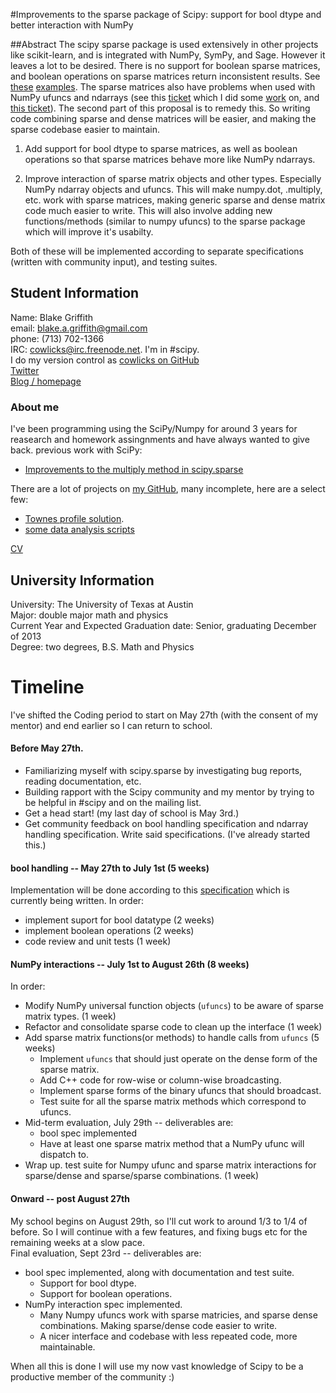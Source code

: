#Improvements to the sparse package of Scipy: support for bool dtype and better interaction with NumPy

##Abstract
The scipy sparse package is used extensively in other projects like scikit-learn, and is integrated with NumPy, SymPy, and Sage.
However it leaves a lot to be desired. There is no support for boolean sparse matrices, and boolean operations on sparse matrices return inconsistent results. See [these]( http://projects.scipy.org/scipy/ticket/1533) [examples](http://projects.scipy.org/scipy/ticket/991). The sparse matrices also have problems when used with NumPy ufuncs and ndarrays (see this [ticket](https://github.com/scipy/scipy/issues/1569) which I did some [work](https://github.com/scipy/scipy/pull/516) on, and [this ticket](http://projects.scipy.org/scipy/ticket/1598)). The second part of this proposal is to remedy this. So writing code combining sparse and dense matrices will be easier, and making the sparse codebase easier to maintain.

1. Add support for bool dtype to sparse matrices, as well as boolean operations so that sparse matrices behave more like NumPy ndarrays.  

2. Improve interaction of sparse matrix objects and other types. Especially NumPy ndarray objects and ufuncs. This will make numpy.dot, .multiply, etc. work with sparse matrices, making generic sparse and dense matrix code much easier to write. This will also involve adding new functions/methods (similar to numpy ufuncs) to the sparse package which will improve it's usabilty.

Both of these will be implemented according to separate specifications (written with community input), and testing suites.

## Student Information
Name: Blake Griffith  
email: [blake.a.griffith@gmail.com](mailto:blake.a.griffith@gmail.com)  
phone: (713) 702-1366  
IRC: [cowlicks@irc.freenode.net](mailto:cowlicks@irc.freenode.net). I'm in #scipy.  
I do my version control as [cowlicks on GitHub](https://github.com/cowlicks)  
[Twitter](https://twitter.com/cwlcks)  
[Blog / homepage](http://cwl.cx)  

### About me
I've been programming using the SciPy/Numpy for around 3 years for reasearch and homework assingnments and have always wanted to give back.
previous work with SciPy:
* [Improvements to the multiply method in scipy.sparse](https://github.com/scipy/scipy/pull/516)

There are a lot of projects on [my GitHub](https://github.com/cowlicks), many incomplete, here are a select few:
* [Townes profile solution](https://github.com/cowlicks/Townes_profile).
* [some data analysis scripts](https://github.com/cowlicks/2dnls-scripts/tree/master/analysis)

[CV](https://github.com/cowlicks/CV/raw/master/curriculum_vitae.pdf)

## University Information
University: The University of Texas at Austin  
Major: double major math and physics  
Current Year and Expected Graduation date: Senior, graduating December of 2013  
Degree: two degrees, B.S. Math and Physics  

# Timeline
I've shifted the Coding period to start on May 27th (with the consent of my mentor) and end earlier so I can return to school.

#### Before May 27th.
* Familiarizing myself with scipy.sparse by investigating bug reports, reading documentation, etc.
* Building rapport with the Scipy community and my mentor by trying to be helpful in #scipy and on the mailing list.
* Get a head start! (my last day of school is May 3rd.)
* Get community feedback on bool handling specification and ndarray handling specification. Write said specifications. (I've already started this.)

#### bool handling -- May 27th to July 1st (5 weeks)
Implementation will be done according to this [specification](https://github.com/cowlicks/scipy-sparse-boolean-spec/blob/master/scipep.rst)
which is currently being written. In order:
* implement suport for bool datatype (2 weeks)
* implement boolean operations (2 weeks)
* code review and unit tests (1 week)

#### NumPy interactions -- July 1st to August 26th (8 weeks)
In order:
* Modify NumPy universal function objects (`ufuncs`) to be aware of sparse matrix types. (1 week)
* Refactor and consolidate sparse code to clean up the interface (1 week)
* Add sparse matrix functions(or methods) to handle calls from `ufuncs` (5 weeks)
    * Implement `ufuncs` that should just operate on the dense form of the sparse matrix.    
    * Add C++ code for row-wise or column-wise broadcasting.
    * Implement sparse forms of the binary ufuncs that should broadcast. 
    * Test suite for all the sparse matrix methods which correspond to ufuncs.
* Mid-term evaluation, July 29th -- deliverables are:
    * bool spec implemented
    * Have at least one sparse matrix method that a NumPy ufunc will dispatch to.
* Wrap up. test suite for Numpy ufunc and sparse matrix interactions for sparse/dense and sparse/sparse combinations. (1 week)

#### Onward -- post August 27th
My school begins on August 29th, so I'll cut work to around 1/3 to 1/4 of before. So I will continue with a few features, and fixing bugs etc for the remaining weeks at a slow pace.  
Final evaluation, Sept 23rd -- deliverables are:
* bool spec implemented, along with documentation and test suite. 
    * Support for bool dtype.
    * Support for boolean operations.
* NumPy interaction spec implemented.
    * Many Numpy ufuncs work with sparse matricies, and sparse dense combinations. Making sparse/dense code easier to write.
    * A nicer interface and codebase with less repeated code, more maintainable.

When all this is done I will use my now vast knowledge of Scipy to be a productive member of the community :)
